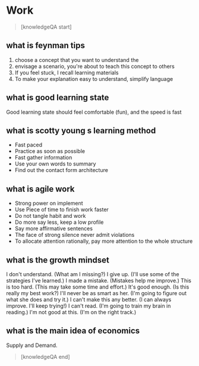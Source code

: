 # Work


> [knowledgeQA start]

## what is feynman tips
1. choose a concept that you want to understand the
2. envisage a scenario, you're about to teach this concept to others
3. If you feel stuck, I recall learning materials
4. To make your explanation easy to understand, simplify language

## what is good learning state
Good learning state should feel comfortable (fun), and the speed is fast

## what is scotty young s learning method
* Fast paced
* Practice as soon as possible
* Fast gather information
* Use your own words to summary
* Find out the contact form architecture

## what is agile work
* Strong power on implement
* Use Piece of time to finish work faster
* Do not tangle habit and work
* Do more say less, keep a low profile
* Say more affirmative sentences
* The face of strong silence never admit violations
* To allocate attention rationally, pay more attention to the whole structure

## what is the growth mindset
I don't understand. (What am I missing?)
I give up. (I'll use some of the strategies I've learned.)
I made a mistake. (Mistakes help me improve.)
This is too hard. (This may take some time and effort.)
It's good enough. (Is this really my best work?)
I'll never be as smart as her.  (I'm going to figure out what she does and try it.)
I can't make this any better. (I can always improve. I'll keep trying!)
I can't read. (I'm going to train my brain in reading.)
I'm not good at this. (I'm on the right track.)

## what is the main idea of economics
Supply and Demand.

> [knowledgeQA end]
